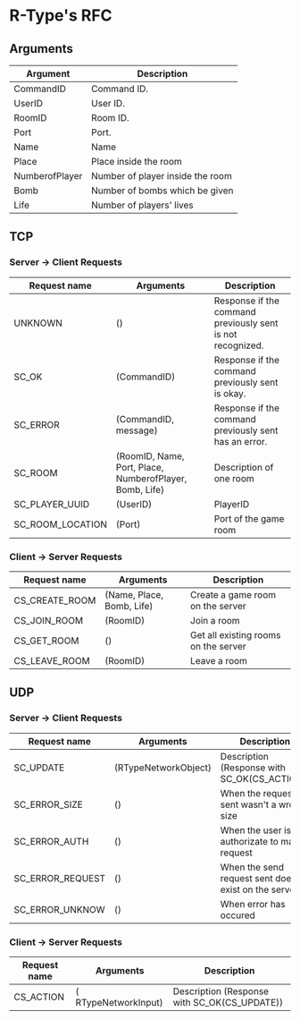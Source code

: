 # R-Type's RFC

## Arguments

| Argument                  | Description                               |
| ------------------------- | ----------------------------------------- |
| CommandID                 | Command ID.                               |
| UserID                    | User ID.                                  |
| RoomID                    | Room ID.                                  |
| Port                      | Port.                                     |
| Name                      | Name                                      |
| Place                     | Place inside the room                     |
| NumberofPlayer            | Number of player inside the room          |
| Bomb                      | Number of bombs which be given            |
| Life                      | Number of players' lives                  |

## TCP

### Server -> Client Requests

| Request name              | Arguments                                                 | Description                                                |
| ------------------------- | --------------------------------------------------------- | ---------------------------------------------------------- |
| UNKNOWN                   | ()                                                        | Response if the command previously sent is not recognized. |
| SC_OK                     | (CommandID)                                               | Response if the command previously sent is okay.           |
| SC_ERROR                  | (CommandID, message)                                      | Response if the command previously sent has an error.      |
| SC_ROOM                   | (RoomID, Name, Port, Place, NumberofPlayer, Bomb, Life)   | Description of one room                                    |
| SC_PLAYER_UUID            | (UserID)                                                  | PlayerID                                                   |
| SC_ROOM_LOCATION          | (Port)                                                    | Port of the game room                                      |

### Client -> Server Requests

| Request name              | Arguments                 | Description                                                               |
| ------------------------- | ------------------------- | ------------------------------------------------------------------------- |
| CS_CREATE_ROOM            | (Name, Place, Bomb, Life) | Create a game room on the server                                          |
| CS_JOIN_ROOM              | (RoomID)                  | Join a room                                                               |
| CS_GET_ROOM               | ()                        | Get all existing rooms on the server                                      |
| CS_LEAVE_ROOM             | (RoomID)                  | Leave a room                                                              |

## UDP

### Server -> Client Requests

| Request name              | Arguments                                                 | Description                                                |
| ------------------------- | --------------------------------------------------------- | ---------------------------------------------------------- |
| SC_UPDATE                 | (RTypeNetworkObject)                                      | Description (Response with SC_OK(CS_ACTION))               |
| SC_ERROR_SIZE             | ()                                                        | When the request sent wasn't a wrong size                  |
| SC_ERROR_AUTH             | ()                                                        | When the user isn't authorizate to make request            |
| SC_ERROR_REQUEST          | ()                                                        | When the send request sent doesn't exist on the server     |
| SC_ERROR_UNKNOW           | ()                                                        | When error has occured                                     |

### Client -> Server Requests

| Request name              | Arguments                                                 | Description                                                |
| ------------------------- | --------------------------------------------------------- | ---------------------------------------------------------- |
| CS_ACTION                 | ( RTypeNetworkInput)                                      | Description (Response with SC_OK(CS_UPDATE))               |
